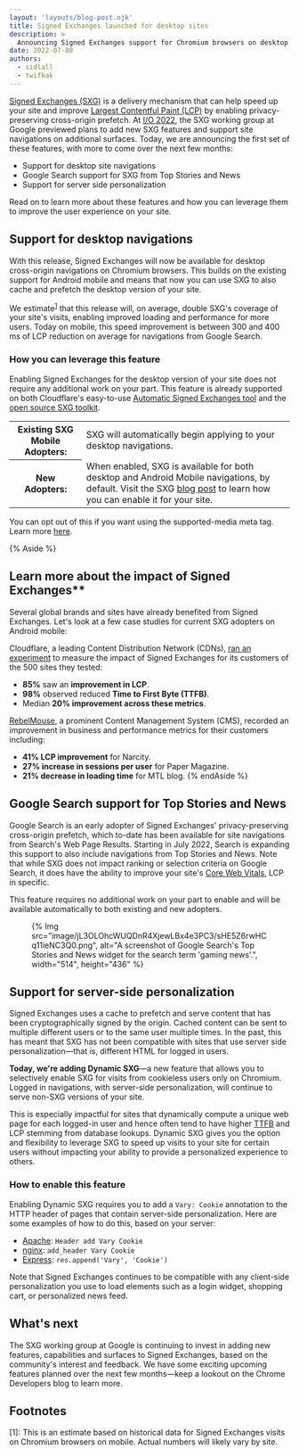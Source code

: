 ```yaml
---
layout: 'layouts/blog-post.njk'
title: Signed Exchanges launched for desktop sites
description: >
  Announcing Signed Exchanges support for Chromium browsers on desktop along with other recent feature launches.
date: 2022-07-08
authors:
  - sidlall
  - twifkak
---
```


[Signed Exchanges (SXG)](https://web.dev/articles/signed-exchanges) is a delivery mechanism that can help speed up your site and improve [Largest Contentful Paint (LCP)](https://web.dev/articles/lcp) by enabling privacy-preserving cross-origin prefetch. At [I/O 2022](https://www.youtube.com/watch?v=bxc-Gc8KmF4), the SXG working group at Google previewed plans to add new SXG features and support site navigations on additional surfaces. Today, we are announcing the first set of these features, with more to come over the next few months:

- Support for desktop site navigations
- Google Search support for SXG from Top Stories and News
- Support for server side personalization

Read on to learn more about these features and how you can leverage them to improve the user experience on your site.

## Support for desktop navigations

With this release, Signed Exchanges will now be available for desktop cross-origin navigations on Chromium browsers. This builds on the existing support for Android mobile and means that now you can use SXG to also cache and prefetch the desktop version of your site.

We estimate<sup><a href="#footnote-1">1</a></sup> that this release will, on average, double SXG's coverage of your site's visits, enabling improved loading and performance for more users. Today on mobile, this speed improvement is between 300 and 400 ms of LCP reduction on average for navigations from Google Search.

### How you can leverage this feature

Enabling Signed Exchanges for the desktop version of your site does not require any additional work on your part. This feature is already supported on both Cloudflare's easy-to-use [Automatic Signed Exchanges tool](https://support.cloudflare.com/hc/articles/4411075595661-Automatic-Signed-Exchanges-SXGs-Beta) and the [open source SXG toolkit](https://web.dev/signed-exchanges/#tooling).

<div class="table-wrapper scrollbar">
  <table>
    <tr>
      <th>
        Existing SXG Mobile Adopters:
      </th>
      <td>
        SXG will automatically begin applying to your desktop navigations.
      </td>
    </tr>
    <tr>
      <th>New Adopters:</th>
      <td>
        When enabled, SXG is available for both desktop and Android Mobile navigations, by default. Visit the SXG <a href="https://web.dev/signed-exchanges/#tooling" rel="noopener">blog post</a> to learn how you can enable it for your site.</td>
    </tr>
  </table>
</div>

You can opt out of this if you want using the supported-media meta tag. Learn more [here](https://github.com/google/webpackager/blob/main/docs/supported_media.md).

{% Aside %}

## Learn more about the impact of Signed Exchanges**

Several global brands and sites have already benefited from Signed Exchanges. Let's look at a few case studies for current SXG adopters on Android mobile:

Cloudflare, a leading Content Distribution Network (CDNs), [ran an experiment](https://blog.cloudflare.com/automatic-signed-exchanges-desktop-android) to measure the impact of Signed Exchanges for its customers of the 500 sites they tested:

- **85%** saw an **improvement in LCP**.
- **98%** observed reduced **Time to First Byte (TTFB)**.
- Median **20% improvement across these metrics**.

[RebelMouse](https://www.rebelmouse.com/signed-exchange?utm_medium=post&utm_source=google&utm_campaign=signed-exchange-co-marketing&utm_content=signed-exchange), a prominent Content Management System (CMS), recorded an improvement in business and performance metrics for their customers including:

- **41% LCP improvement** for Narcity.
- **27% increase in sessions per user** for Paper Magazine.
- **21% decrease in loading time** for MTL blog.
{% endAside %}

## Google Search support for Top Stories and News

Google Search is an early adopter of Signed Exchanges' privacy-preserving cross-origin prefetch, which to-date has been available for site navigations from Search's Web Page Results. Starting in July 2022, Search is expanding this support to also include navigations from Top Stories and News. Note that while SXG does not impact ranking or selection criteria on Google Search, it does have the ability to improve your site's [Core Web Vitals](https://web.dev/articles/vitals), LCP in specific.

This feature requires no additional work on your part to enable and will be available automatically to both existing and new adopters.

<figure>
  {% Img src="image/jL3OLOhcWUQDnR4XjewLBx4e3PC3/sHE5Z6rwHCq11ieNC3Q0.png", alt="A screenshot of Google Search's Top Stories and News widget for the search term 'gaming news'.", width="514", height="436" %}
</figure>

## Support for server-side personalization

Signed Exchanges uses a cache to prefetch and serve content that has been cryptographically signed by the origin. Cached content can be sent to multiple different users or to the same user multiple times. In the past, this has meant that SXG has not been compatible with sites that use server side personalization&mdash;that is, different HTML for logged in users.

**Today, we're adding Dynamic SXG**&mdash;a new feature that allows you to selectively enable SXG for visits from cookieless users only on Chromium. Logged in navigations, with server-side personalization, will continue to serve non-SXG versions of your site.

This is especially impactful for sites that dynamically compute a unique web page for each logged-in user and hence often tend to have higher [TTFB](https://web.dev/articles/ttfb) and LCP stemming from database lookups. Dynamic SXG gives you the option and flexibility to leverage SXG to speed up visits to your site for certain users without impacting your ability to provide a personalized experience to others.

### How to enable this feature

Enabling Dynamic SXG requires you to add a `Vary: Cookie` annotation to the HTTP header of pages that contain server-side personalization. Here are some examples of how to do this, based on your server:

- [Apache](https://httpd.apache.org/docs/current/mod/mod_headers.html#Header): `Header add Vary Cookie`
- [nginx](https://nginx.org/en/docs/http/ngx_http_headers_module.html#add_header): `add_header Vary Cookie`
- [Express](http://expressjs.com/en/4x/api.html#res.append): `res.append('Vary', 'Cookie')`

Note that Signed Exchanges continues to be compatible with any client-side personalization  you use to load elements such as a login widget, shopping cart, or personalized news feed.

## What's next

The SXG working group at Google is continuing to invest in adding new features, capabilities and surfaces to Signed Exchanges, based on the community's interest and feedback. We have some exciting upcoming features planned over the next few months&mdash;keep a lookout on the Chrome Developers blog to learn more.

## Footnotes

<a name="footnote-1"></a>
\[1\]: This is an estimate based on historical data for Signed Exchanges visits on Chromium browsers on mobile. Actual numbers will likely vary by site.
